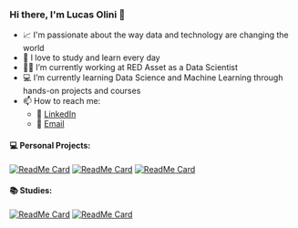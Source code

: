 ### Hi there, I'm Lucas Olini 👋

- :chart_with_upwards_trend: I'm passionate about the way data and technology are changing the world
- :open_book: I love to study and learn every day
- :man_technologist: I’m currently working at RED Asset as a Data Scientist
- :computer: I’m currently learning Data Science and Machine Learning through hands-on projects and courses
- 📫 How to reach me:
  - :briefcase: [LinkedIn](https://www.linkedin.com/in/lucasolini/)
  - :incoming_envelope: [Email](mailto:lucasolini96@gmail.com)

#### :computer: Personal Projects:
[![ReadMe Card](https://github-readme-stats.vercel.app/api/pin/?username=olini&repo=sales-prediction-ds-em-producao&theme=dark)](https://github.com/olini/sales-prediction-ds-em-producao)
[![ReadMe Card](https://github-readme-stats.vercel.app/api/pin/?username=olini&repo=controle-financas&theme=dark)](https://github.com/olini/controle-financas)
[![ReadMe Card](https://github-readme-stats.vercel.app/api/pin/?username=olini&repo=youtube-video-recommender&theme=dark)](https://github.com/olini/youtube-video-recommender)

#### :books: Studies:
[![ReadMe Card](https://github-readme-stats.vercel.app/api/pin/?username=olini&repo=airflow-studies&theme=dark)](https://github.com/olini/airflow-studies)
[![ReadMe Card](https://github-readme-stats.vercel.app/api/pin/?username=olini&repo=alura-ds-series-temporais&theme=dark)](https://github.com/olini/alura-ds-series-temporais)
